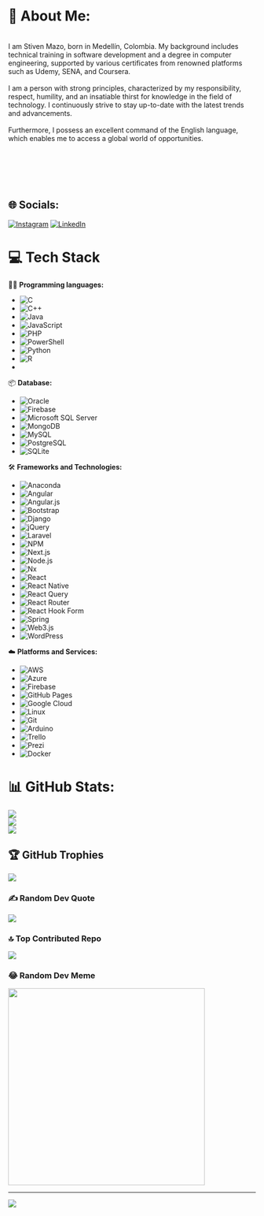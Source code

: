 # 💫 About Me:
<br>I am Stiven Mazo, born in Medellín, Colombia. My background includes technical training in software development and a degree in computer engineering, supported by various certificates from renowned platforms such as Udemy, SENA, and Coursera.<br><br>I am a person with strong principles, characterized by my responsibility, respect, humility, and an insatiable thirst for knowledge in the field of technology. I continuously strive to stay up-to-date with the latest trends and advancements.<br><br>Furthermore, I possess an excellent command of the English language, which enables me to access a global world of opportunities.<br><br><br><br><br><br>


## 🌐 Socials:
[![Instagram](https://img.shields.io/badge/Instagram-%23E4405F.svg?logo=Instagram&logoColor=white)](https://instagram.com/stiven_mazo) [![LinkedIn](https://img.shields.io/badge/LinkedIn-%230077B5.svg?logo=linkedin&logoColor=white)](https://www.linkedin.com/in/stiven-mazo-87040a207/) 

# 💻 Tech Stack

👨‍💻 **Programming languages:**
- ![C](https://img.shields.io/badge/c-%2300599C.svg?style=for-the-badge&logo=c&logoColor=white)
- ![C++](https://img.shields.io/badge/c++-%2300599C.svg?style=for-the-badge&logo=c%2B%2B&logoColor=white)
- ![Java](https://img.shields.io/badge/java-%23ED8B00.svg?style=for-the-badge&logo=openjdk&logoColor=white)
- ![JavaScript](https://img.shields.io/badge/javascript-%23323330.svg?style=for-the-badge&logo=javascript&logoColor=%23F7DF1E)
- ![PHP](https://img.shields.io/badge/php-%23777BB4.svg?style=for-the-badge&logo=php&logoColor=white)
- ![PowerShell](https://img.shields.io/badge/PowerShell-%235391FE.svg?style=for-the-badge&logo=powershell&logoColor=white)
- ![Python](https://img.shields.io/badge/python-3670A0?style=for-the-badge&logo=python&logoColor=ffdd54)
- ![R](https://img.shields.io/badge/r-%23276DC3.svg?style=for-the-badge&logo=r&logoColor=white)
- 
📦 **Database:**
- ![Oracle](https://img.shields.io/badge/Oracle-F80000?style=for-the-badge&logo=oracle&logoColor=white)
- ![Firebase](https://img.shields.io/badge/Firebase-039BE5?style=for-the-badge&logo=Firebase&logoColor=white)
- ![Microsoft SQL Server](https://img.shields.io/badge/Microsoft%20SQL%20Server-CC2927?style=for-the-badge&logo=microsoft%20sql%20server&logoColor=white)
- ![MongoDB](https://img.shields.io/badge/MongoDB-%234ea94b.svg?style=for-the-badge&logo=mongodb&logoColor=white)
- ![MySQL](https://img.shields.io/badge/mysql-%2300000f.svg?style=for-the-badge&logo=mysql&logoColor=white)
- ![PostgreSQL](https://img.shields.io/badge/postgres-%23316192.svg?style=for-the-badge&logo=postgresql&logoColor=white)
- ![SQLite](https://img.shields.io/badge/sqlite-%2307405e.svg?style=for-the-badge&logo=sqlite&logoColor=white)

🛠️ **Frameworks and Technologies:**
- ![Anaconda](https://img.shields.io/badge/Anaconda-%2344A833.svg?style=for-the-badge&logo=anaconda&logoColor=white)
- ![Angular](https://img.shields.io/badge/angular-%23DD0031.svg?style=for-the-badge&logo=angular&logoColor=white)
- ![Angular.js](https://img.shields.io/badge/angular.js-%23E23237.svg?style=for-the-badge&logo=angularjs&logoColor=white)
- ![Bootstrap](https://img.shields.io/badge/bootstrap-%238511FA.svg?style=for-the-badge&logo=bootstrap&logoColor=white)
- ![Django](https://img.shields.io/badge/django-%23092E20.svg?style=for-the-badge&logo=django&logoColor=white)
- ![jQuery](https://img.shields.io/badge/jquery-%230769AD.svg?style=for-the-badge&logo=jquery&logoColor=white)
- ![Laravel](https://img.shields.io/badge/laravel-%23FF2D20.svg?style=for-the-badge&logo=laravel&logoColor=white)
- ![NPM](https://img.shields.io/badge/NPM-%23CB3837.svg?style=for-the-badge&logo=npm&logoColor=white)
- ![Next.js](https://img.shields.io/badge/Next-black?style=for-the-badge&logo=next.js&logoColor=white)
- ![Node.js](https://img.shields.io/badge/node.js-6DA55F?style=for-the-badge&logo=node.js&logoColor=white)
- ![Nx](https://img.shields.io/badge/nx-143055?style=for-the-badge&logo=nx&logoColor=white)
- ![React](https://img.shields.io/badge/react-%2320232a.svg?style=for-the-badge&logo=react&logoColor=%2361DAFB)
- ![React Native](https://img.shields.io/badge/react_native-%2320232a.svg?style=for-the-badge&logo=react&logoColor=%2361DAFB)
- ![React Query](https://img.shields.io/badge/-React%20Query-FF4154?style=for-the-badge&logo=react%20query&logoColor=white)
- ![React Router](https://img.shields.io/badge/React_Router-CA4245?style=for-the-badge&logo=react-router&logoColor=white)
- ![React Hook Form](https://img.shields.io/badge/React%20Hook%20Form-%23EC5990.svg?style=for-the-badge&logo=reacthookform&logoColor=white)
- ![Spring](https://img.shields.io/badge/spring-%236DB33F.svg?style=for-the-badge&logo=spring&logoColor=white)
- ![Web3.js](https://img.shields.io/badge/web3.js-F16822?style=for-the-badge&logo=web3.js&logoColor=white)
- ![WordPress](https://img.shields.io/badge/WordPress-%23117AC9.svg?style=for-the-badge&logo=WordPress&logoColor=white)

☁️ **Platforms and Services:**
- ![AWS](https://img.shields.io/badge/AWS-%23FF9900.svg?style=for-the-badge&logo=amazon-aws&logoColor=white)
- ![Azure](https://img.shields.io/badge/azure-%230072C6.svg?style=for-the-badge&logo=microsoftazure&logoColor=white)
- ![Firebase](https://img.shields.io/badge/Firebase-039BE5?style=for-the-badge&logo=Firebase&logoColor=white)
- ![GitHub Pages](https://img.shields.io/badge/github%20pages-121013?style=for-the-badge&logo=github&logoColor=white)
- ![Google Cloud](https://img.shields.io/badge/GoogleCloud-%234285F4.svg?style=for-the-badge&logo=google-cloud&logoColor=white)
- ![Linux](https://img.shields.io/badge/Linux-FCC624?style=for-the-badge&logo=linux&logoColor=black)
- ![Git](https://img.shields.io/badge/Git-fc6d26?style=for-the-badge&logo=git&logoColor=white)
- ![Arduino](https://img.shields.io/badge/-Arduino-00979D?style=for-the-badge&logo=Arduino&logoColor=white)
- ![Trello](https://img.shields.io/badge/Trello-%23026AA7.svg?style=for-the-badge&logo=Trello&logoColor=white)
- ![Prezi](https://img.shields.io/badge/Prezi-%23000000.svg?style=for-the-badge&logo=Prezi&logoColor=white)
- ![Docker](https://img.shields.io/badge/docker-%230db7ed.svg?style=for-the-badge&logo=docker&logoColor=white)

# 📊 GitHub Stats:
![](https://github-readme-stats.vercel.app/api?username=Mazomenos21&theme=dark&hide_border=false&include_all_commits=true&count_private=true)<br/>
![](https://github-readme-streak-stats.herokuapp.com/?user=Mazomenos21&theme=dark&hide_border=false)<br/>
![](https://github-readme-stats.vercel.app/api/top-langs/?username=Mazomenos21&theme=dark&hide_border=false&include_all_commits=true&count_private=true&layout=compact)

## 🏆 GitHub Trophies
![](https://github-profile-trophy.vercel.app/?username=Mazomenos21&theme=radical&no-frame=false&no-bg=true&margin-w=4)

### ✍️ Random Dev Quote
![](https://quotes-github-readme.vercel.app/api?type=horizontal&theme=radical)

### 🔝 Top Contributed Repo
![](https://github-contributor-stats.vercel.app/api?username=Mazomenos21&limit=5&theme=dark&combine_all_yearly_contributions=true)

### 😂 Random Dev Meme
<img src='https://randommeme-five.vercel.app/' style="height: 400px;"/>

---
[![](https://visitcount.itsvg.in/api?id=Mazomenos21&icon=0&color=0)](https://visitcount.itsvg.in)

<!-- Proudly created with GPRM ( https://gprm.itsvg.in ) -->
